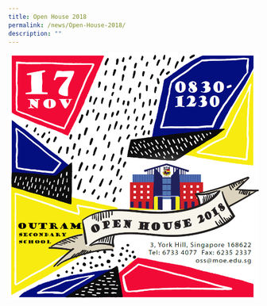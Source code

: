 ```yaml
---
title: Open House 2018
permalink: /news/Open-House-2018/
description: ""
---
```

![](/images/News%20and%20Announcements/2018/Open%20House.png)